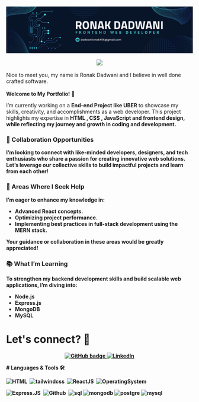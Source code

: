 <p align="center">
 <a href="#">
    <img src="https://github.com/ronakdadwani/ronakdadwani/blob/main/linkedin%20banner%20for%20web%20developer.png" alt="Blog" />
  </a>
</p>

<p align="center">
     <img src="https://readme-typing-svg.herokuapp.com?font=&center=true&width=380&height=45&lines=Ronak+Dadwani;Software Designer+%F0%9F%91%A8%E2%80%8D%F0%9F%91%A9%E2%80%8D%F0%9F%91%A7%E2%80%8D%F0%9F%91%A6;Software+Developer;Software+craftsmanship+%F0%9F%92%8E;Nice+to+meet+you+%F0%9F%98%84" />
 
</p>
Nice to meet you, my name is Ronak Dadwani and I believe in well done crafted software.
<br><br>
<b> Welcome to My Portfolio!</b> 👋

I’m currently working on a **End-end Project like UBER** to showcase my skills, creativity, and accomplishments as a web developer. This project highlights my expertise in <b> HTML , CSS , JavaScript and  frontend design,<b/> while reflecting my journey and growth in coding and development.

### 🌟 Collaboration Opportunities  
I’m looking to connect with like-minded developers, designers, and tech enthusiasts who share a passion for creating innovative web solutions. Let’s leverage our collective skills to build impactful projects and learn from each other!

### 🚀 Areas Where I Seek Help  
I’m eager to enhance my knowledge in:
- Advanced React concepts.
- Optimizing project performance.
- Implementing best practices in full-stack development using the **MERN stack**.

Your guidance or collaboration in these areas would be greatly appreciated!

### 📚 What I’m Learning  
To strengthen my backend development skills and build scalable web applications, I’m diving into:
- **Node.js**  
- **Express.js**  
- **MongoDB**  
- **MySQL**  
</p>

# Let's connect? 🤝

<p align="center">
  <a href="https://github.com/ronakdadwani">
    <img src="https://img.shields.io/badge/-Github-000?style=for-the-badge&logo=Github&logoColor=white&link=https://github.com/brunobritodev" alt="GitHub badge" />
  </a>
  <a href="https://www.linkedin.com/in/ronakdadwani/">
    <img src="https://img.shields.io/badge/-LinkedIn-blue?style=for-the-badge&logo=Linkedin&logoColor=white&link=https://www.linkedin.com/in/brunobritodev/" alt="LinkedIn" />
  </a>
</p>
# Languages & Tools 🛠

![HTML](https://img.shields.io/badge/-HTML-05122A?style=flat&color=green)&nbsp;
![tailwindcss](https://img.shields.io/badge/-TailwindCSS-05122A?style=flat&color=green)&nbsp;
![ReactJS](https://img.shields.io/badge/-ReactJS-05122A?style=flat&color=green)&nbsp;
![OperatingSystem](https://img.shields.io/badge/-OperatingSystem-05122A?style=flat&color=green)&nbsp;

![Express.JS](https://img.shields.io/badge/-Express.JS-05122A?style=flat&color=orange)&nbsp;
![Github](https://img.shields.io/badge/-Github-05122A?style=flat&color=orange)&nbsp;
![sql](https://img.shields.io/badge/-sql-05122A?style=flat&color=orange)&nbsp;![mongodb](https://img.shields.io/badge/-mongodb-05122A?style=flat&color=orange)&nbsp;![postgre](https://img.shields.io/badge/-postgre-05122A?style=flat&color=orange)&nbsp;![mysql](https://img.shields.io/badge/-mysql-05122A?style=flat&color=orange)&nbsp;
